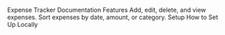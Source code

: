Expense Tracker Documentation
Features
Add, edit, delete, and view expenses.
Sort expenses by date, amount, or category.
Setup
How to Set Up Locally
